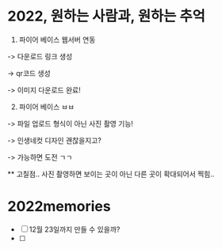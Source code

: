# 2022, 원하는 사람과, 원하는 추억


1. 파이어 베이스 웹서버 연동

 -> 다운로드 링크 생성
 
 -> qr코드 생성
 
 -> 이미지 다운로드 완료!

2. 파이어 베이스 ㅂㅂ 

 -> 파일 업로드 형식이 아닌 사진 촬영 기능!

 -> 인생네컷 디자인 괜찮을지고?

-> 가능하면 도전 ㄱㄱ

** 고칠점.. 사진 촬영하면 보이는 곳이 아닌 다른 곳이 확대되어서 찍힘..

 
# 2022memories

- [ ] 12월 23일까지 만들 수 있을까?
- [ ] 

